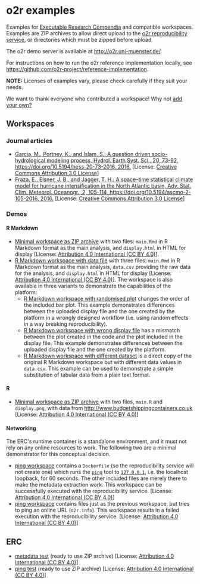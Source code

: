# o2r examples

Examples for [Executable Research Compendia](http://o2r.info/erc-spec) and compatible workspaces.
Examples are ZIP archives to allow direct upload to the [o2r reproducibility service](http://o2r.info/architecture/), or directories which must be zipped before upload.

The o2r demo server is available at http://o2r.uni-muenster.de/.

For instructions on how to run the o2r reference implementation locally, see https://github.com/o2r-project/reference-implementation.

**NOTE:** Licenses of examples vary, please check carefully if they suit your needs.

We want to thank everyone who contributed a workspace! Why not [add your own?](http://o2r.info/almost/)

## Workspaces

### Journal articles

- [Garcia, M., Portney, K., and Islam, S.: A question driven socio-hydrological modeling process, Hydrol. Earth Syst. Sci., 20, 73-92, https://doi.org/10.5194/hess-20-73-2016, 2016.](workspaces/Aquestiondrivenprocess) 
[License: [Creative Commons Attribution 3.0 License](https://creativecommons.org/licenses/by/3.0/)]
- [Fraza, E., Elsner, J. B., and Jagger, T. H.: A space–time statistical climate model for hurricane intensification in the North Atlantic basin, Adv. Stat. Clim. Meteorol. Oceanogr., 2, 105-114, https://doi.org/10.5194/ascmo-2-105-2016, 2016.](workspaces/Aspacetimemodel) [License: [Creative Commons Attribution 3.0 License](https://creativecommons.org/licenses/by/3.0/)]

### Demos

#### R Markdown

- [Minimal workspace as ZIP archive](workspaces/minimal-rmd.zip) with two files: `main.Rmd` in R Markdown format as the main analysis, and `display.html` in HTML for display [License: [Attribution 4.0 International (CC BY 4.0)](https://creativecommons.org/licenses/by/4.0/)].
- [R Markdown workspace with data file](workspaces/workspace-rmd-data) with three files: `main.Rmd` in R Markdown format as the main analysis, `data.csv` providing the raw data for the analysis, and `display.html` in HTML for display [License: [Attribution 4.0 International (CC BY 4.0)](https://creativecommons.org/licenses/by/4.0/)]. The workspace is also available in three variants to demonstrate the capabilities of the platform:
  - [R Markdown workspace with randomised plot](workspaces/workspace-rmd-data-random) changes the order of the included bar plot. This example demonstrates differences between the uploaded display file and the one created by the platform in a wrongly designed workflow (i.e. using random effects in a way breaking reproducibility).
  - [R Markdown workspace with wrong display file](workspaces/workspace-rmd-data_wrong-displayfile) has a mismatch between the plot created in the code and the plot included in the display file. This example demonstrates differences between the uploaded display file and the one created by the platform.
  - [R Markdown workspace with different dataset](workspaces/workspace-rmd-data-other) is a direct copy of the original R Markdown workspace but with different data values in `data.csv`. This example can be used to demonstrate a simple substitution of tabular data from a plain text format.

#### R

- [Minimal workspace as ZIP archive](workspaces/minimal-script.zip) with two files, `main.R` and `display.png`, with data from http://www.budgetshippingcontainers.co.uk [License: [Attribution 4.0 International (CC BY 4.0)](https://creativecommons.org/licenses/by/4.0/)]

#### Networking

The ERC's runtime container is a standalone environment, and it must not rely on any online resources to work.
The following two are a minimal demonstrator for this conceptual decision.

- [ping workspace](workspaces/workspace-ping) contains a `Dockerfile` (so the reproducibility service will not create one) which runs the [`ping`](https://en.wikipedia.org/wiki/Ping_(networking_utility)) tool to [`127.0.0.1`](https://en.wikipedia.org/wiki/Localhost), i.e. the localhost loopback, for 60 seconds. The other included files are merely there to make the metadata extraction work. This workspace can be successfully executed with the reproducibility service. [License: [Attribution 4.0 International (CC BY 4.0)](https://creativecommons.org/licenses/by/4.0/)]
- [ping workspace](workspaces/workspace-ping-bad) contains files just as the previous workspace, but tries to ping an online URL (`o2r.info`). This workspace results in a failed execution with the reproducibility service. [License: [Attribution 4.0 International (CC BY 4.0)](https://creativecommons.org/licenses/by/4.0/)]

## ERC

- [metadata test](ERC/metadata.zip) (ready to use ZIP archive) [License: [Attribution 4.0 International (CC BY 4.0)](https://creativecommons.org/licenses/by/4.0/)]
- [ping test](ERC/ping.zip) (ready to use ZIP archive) [License: [Attribution 4.0 International (CC BY 4.0)](https://creativecommons.org/licenses/by/4.0/)]
